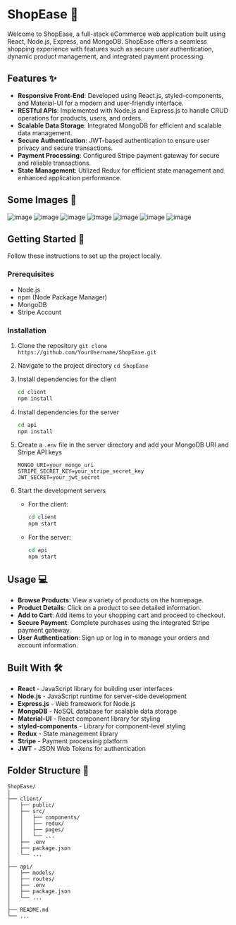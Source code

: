 # ShopEase 🛒

Welcome to ShopEase, a full-stack eCommerce web application built using React, Node.js, Express, and MongoDB. ShopEase offers a seamless shopping experience with features such as secure user authentication, dynamic product management, and integrated payment processing.

## Features ✨

- **Responsive Front-End**: Developed using React.js, styled-components, and Material-UI for a modern and user-friendly interface.
- **RESTful APIs**: Implemented with Node.js and Express.js to handle CRUD operations for products, users, and orders.
- **Scalable Data Storage**: Integrated MongoDB for efficient and scalable data management.
- **Secure Authentication**: JWT-based authentication to ensure user privacy and secure transactions.
- **Payment Processing**: Configured Stripe payment gateway for secure and reliable transactions.
- **State Management**: Utilized Redux for efficient state management and enhanced application performance.

## Some Images 🎥

![image](https://github.com/Shivam-Dubey18/ShopEase-first-draft/assets/152854367/d1481dcb-cd75-4018-b2c3-2c365979058f)
![image](https://github.com/Shivam-Dubey18/ShopEase-first-draft/assets/152854367/dba78993-cc4f-4fef-a9b7-6d18b7f94d27)
![image](https://github.com/Shivam-Dubey18/ShopEase-first-draft/assets/152854367/d2950bcd-c43c-401c-8dff-460d4fcf8c67)
![image](https://github.com/Shivam-Dubey18/ShopEase-first-draft/assets/152854367/01716638-3b5c-478b-ac1e-20b599a7f3a1)
![image](https://github.com/Shivam-Dubey18/ShopEase-first-draft/assets/152854367/45b0b8d1-d593-4336-be54-3f21708aaeee)
![image](https://github.com/Shivam-Dubey18/ShopEase-first-draft/assets/152854367/3b0878a7-294d-45e1-b469-83bc6c009f2b)
![image](https://github.com/Shivam-Dubey18/ShopEase-first-draft/assets/152854367/ac472abb-04c5-4bf0-a1d1-b1f3d3dca79c)


## Getting Started 🚀

Follow these instructions to set up the project locally.

### Prerequisites

- Node.js
- npm (Node Package Manager)
- MongoDB
- Stripe Account

### Installation

1. Clone the repository
   `git clone https://github.com/YourUsername/ShopEase.git`

2. Navigate to the project directory
   `cd ShopEase`

3. Install dependencies for the client
   ```bash
   cd client
   npm install
   ```

4. Install dependencies for the server
   ```bash
   cd api
   npm install
   ```

5. Create a `.env` file in the server directory and add your MongoDB URI and Stripe API keys
   ```
   MONGO_URI=your_mongo_uri
   STRIPE_SECRET_KEY=your_stripe_secret_key
   JWT_SECRET=your_jwt_secret
   ```

6. Start the development servers
   - For the client:
     ```bash
     cd client
     npm start
     ```
   - For the server:
     ```bash
     cd api
     npm start
     ```

## Usage 💻

- **Browse Products**: View a variety of products on the homepage.
- **Product Details**: Click on a product to see detailed information.
- **Add to Cart**: Add items to your shopping cart and proceed to checkout.
- **Secure Payment**: Complete purchases using the integrated Stripe payment gateway.
- **User Authentication**: Sign up or log in to manage your orders and account information.

## Built With 🛠️

- **React** - JavaScript library for building user interfaces
- **Node.js** - JavaScript runtime for server-side development
- **Express.js** - Web framework for Node.js
- **MongoDB** - NoSQL database for scalable data storage
- **Material-UI** - React component library for styling
- **styled-components** - Library for component-level styling
- **Redux** - State management library
- **Stripe** - Payment processing platform
- **JWT** - JSON Web Tokens for authentication

## Folder Structure 📂

```
ShopEase/
│
├── client/
│   ├── public/
│   ├── src/
│   │   ├── components/
│   │   ├── redux/
│   │   ├── pages/
│   │   └── ...
│   ├── .env
│   ├── package.json
│   └── ...
│
├── api/
│   ├── models/
│   ├── routes/
│   ├── .env
│   ├── package.json
│   └── ...
│
├── README.md
└── ...
```
